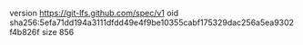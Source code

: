 version https://git-lfs.github.com/spec/v1
oid sha256:5efa71dd194a3111dfdd49e4f9be10355cabf175329dac256a5ea9302f4b826f
size 856
